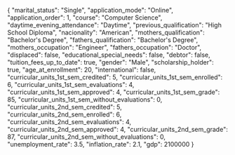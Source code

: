 {
    "marital_status": "Single",
    "application_mode": "Online",
    "application_order": 1,
    "course": "Computer Science",
    "daytime_evening_attendance": "Daytime",
    "previous_qualification": "High School Diploma",
    "nacionality": "American",
    "mothers_qualification": "Bachelor's Degree",
    "fathers_qualification": "Bachelor's Degree",
    "mothers_occupation": "Engineer",
    "fathers_occupation": "Doctor",
    "displaced": false,
    "educational_special_needs": false,
    "debtor": false,
    "tuition_fees_up_to_date": true,
    "gender": "Male",
    "scholarship_holder": true,
    "age_at_enrollment": 20,
    "international": false,
    "curricular_units_1st_sem_credited": 5,
    "curricular_units_1st_sem_enrolled": 6,
    "curricular_units_1st_sem_evaluations": 4,
    "curricular_units_1st_sem_approved": 4,
    "curricular_units_1st_sem_grade": 85,
    "curricular_units_1st_sem_without_evaluations": 0,
    "curricular_units_2nd_sem_credited": 5,
    "curricular_units_2nd_sem_enrolled": 6,
    "curricular_units_2nd_sem_evaluations": 4,
    "curricular_units_2nd_sem_approved": 4,
    "curricular_units_2nd_sem_grade": 87,
    "curricular_units_2nd_sem_without_evaluations": 0,
    "unemployment_rate": 3.5,
    "inflation_rate": 2.1,
    "gdp": 2100000
}

